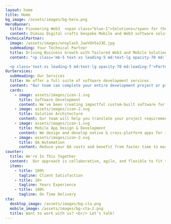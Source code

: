 ```yaml
---
layout: home
title: Home
bg_image: /assets/images/bg-hero.png
HeroBanner:
  title: Pioneering Web3  <span class="blue-1">Solutions</span> for the Digital Frontier
  content: Dimsou Digital crafts bespoke Mobile and Web3 software solutions, accelerating growth and optimizing workflows. As digital-age consultants, our experts deliver custom development and consulting services, leveraging emerging tech for transformative business growth.
TechnicalPartner:
  image: /assets/images/unsplash_JaoVGh5aJ3E.jpg
  subHeading: Your Technical Partner
  title: Driving Business Growth with Tailored Web3 and Mobile Solutions
  content: "<p class='mb-5 text-xs leading-5 md:text-lg opacity-70 md:leading-7'>Dimsou Digital is your trusted technology partner, driving business growth for startups and SMBs through tailored Web3 and mobile solutions. Our expert team collaborates closely to understand your unique goals and craft bespoke strategies. Leveraging cutting-edge blockchain, DeFi, NFT, and mobile app development, we deliver transformative solutions from concept to launch. </p>

  <p class='text-xs leading-5 md:text-lg opacity-70 md:leading-7'>Partner with us to harness the power of Web3 innovations, revolutionize your mobile presence, and achieve your business objectives.</p>"
OurServices:
  subHeading: Our Services
  title: We offer a full suite of software development services.
  content: "Our team can complete your entire development project or provide strategic consulting on different facets of the development process."
  cards:
    - image: assets/images/icon-1.svg
      title: Software Development
      content: We've been creating impactful custom-built software for leading companies across multiple industries for over ten years. We rely on our technical expertise and streamlined processes to provide end-to-end custom software development.
    - image: assets/images/icon-2.svg
      title: Solution Architecture
      content: Our team will help you translate your project requirements into the technical blueprints necessary to get your project off the ground. We will work closely with you to understand your requirements and provide expert guidance and recommendations on the best architecture for your needs.
    - image: assets/images/icon-1.svg
      title: Mobile App Design & Development
      content: We design and develop native & cross-platform apps for iOS and android. Our team uses Swift for iOS apps, Java & Kotlin for Android apps and Dart + Flutter for cross-platform mobile apps. We handle everything from design to development and release.
    - image: assets/images/icon-2.svg
      title: QA Automation
      content: Reduce your QA costs and benefit from faster time to market with intelligent test automation. Our team will help you chose the best framework for your solution and implement a full suite of automated tests that can be integrated with your CI pipeline.
counter:
  title: We're In This Together
  content:  Our approach is collaborative, agile, and flexible to fit the needs of your people, processes, and business. We make every decision and recommendation with your long-term success in mind.
  items:
    - title: 100%
      tagline: Client Satisfaction
    - title: 10+
      tagline: Years Experience
    - title: 100%
      tagline: On Time Delivery
cta:
  desktop_image: /assets/images/bg-cta.png
  mobile_image: /assets/images/bg-cta-2.png
  title: Want to work with us? <br/> Let’s talk!
---
```

